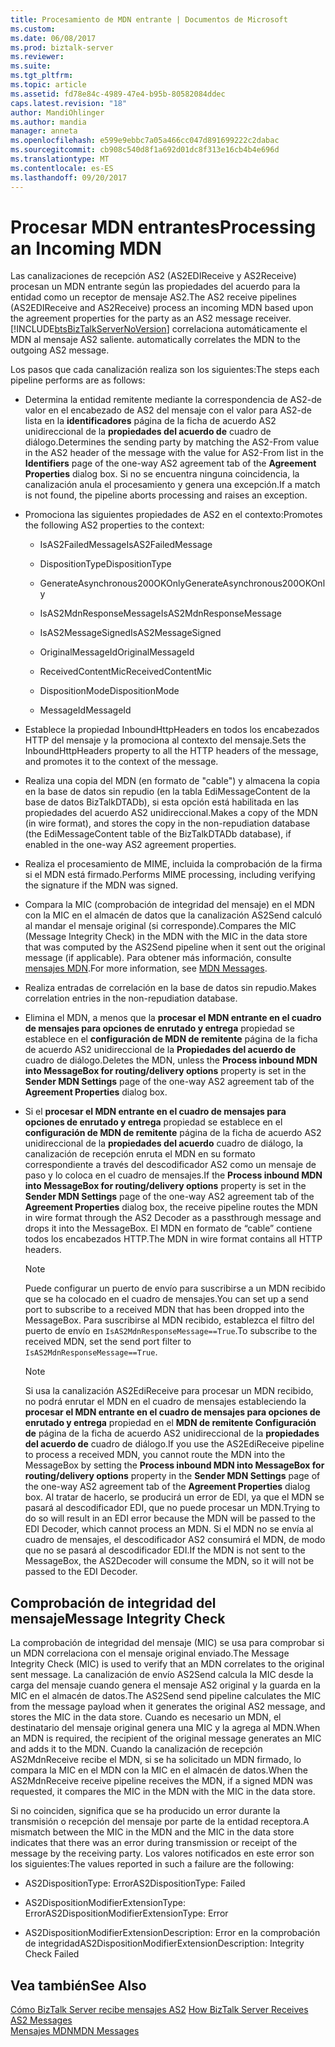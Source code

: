 ```yaml
---
title: Procesamiento de MDN entrante | Documentos de Microsoft
ms.custom: 
ms.date: 06/08/2017
ms.prod: biztalk-server
ms.reviewer: 
ms.suite: 
ms.tgt_pltfrm: 
ms.topic: article
ms.assetid: fd78e84c-4989-47e4-b95b-80582084ddec
caps.latest.revision: "18"
author: MandiOhlinger
ms.author: mandia
manager: anneta
ms.openlocfilehash: e599e9ebbc7a05a466cc047d891699222c2dabac
ms.sourcegitcommit: cb908c540d8f1a692d01dc8f313e16cb4b4e696d
ms.translationtype: MT
ms.contentlocale: es-ES
ms.lasthandoff: 09/20/2017
---
```

# <a name="processing-an-incoming-mdn"></a><span data-ttu-id="710b3-102">Procesar MDN entrantes</span><span class="sxs-lookup"><span data-stu-id="710b3-102">Processing an Incoming MDN</span></span>
<span data-ttu-id="710b3-103">Las canalizaciones de recepción AS2 (AS2EDIReceive y AS2Receive) procesan un MDN entrante según las propiedades del acuerdo para la entidad como un receptor de mensaje AS2.</span><span class="sxs-lookup"><span data-stu-id="710b3-103">The AS2 receive pipelines (AS2EDIReceive and AS2Receive) process an incoming MDN based upon the agreement properties for the party as an AS2 message receiver.</span></span> [!INCLUDE[btsBizTalkServerNoVersion](../includes/btsbiztalkservernoversion-md.md)]<span data-ttu-id="710b3-104"> correlaciona automáticamente el MDN al mensaje AS2 saliente.</span><span class="sxs-lookup"><span data-stu-id="710b3-104"> automatically correlates the MDN to the outgoing AS2 message.</span></span>  
  
 <span data-ttu-id="710b3-105">Los pasos que cada canalización realiza son los siguientes:</span><span class="sxs-lookup"><span data-stu-id="710b3-105">The steps each pipeline performs are as follows:</span></span>  
  
-   <span data-ttu-id="710b3-106">Determina la entidad remitente mediante la correspondencia de AS2-de valor en el encabezado de AS2 del mensaje con el valor para AS2-de lista en la **identificadores** página de la ficha de acuerdo AS2 unidireccional de la **propiedades del acuerdo de** cuadro de diálogo.</span><span class="sxs-lookup"><span data-stu-id="710b3-106">Determines the sending party by matching the AS2-From value in the AS2 header of the message with the value for AS2-From list in the **Identifiers** page of the one-way AS2 agreement tab of the **Agreement Properties** dialog box.</span></span> <span data-ttu-id="710b3-107">Si no se encuentra ninguna coincidencia, la canalización anula el procesamiento y genera una excepción.</span><span class="sxs-lookup"><span data-stu-id="710b3-107">If a match is not found, the pipeline aborts processing and raises an exception.</span></span>  
  
-   <span data-ttu-id="710b3-108">Promociona las siguientes propiedades de AS2 en el contexto:</span><span class="sxs-lookup"><span data-stu-id="710b3-108">Promotes the following AS2 properties to the context:</span></span>  
  
    -   <span data-ttu-id="710b3-109">IsAS2FailedMessage</span><span class="sxs-lookup"><span data-stu-id="710b3-109">IsAS2FailedMessage</span></span>  
  
    -   <span data-ttu-id="710b3-110">DispositionType</span><span class="sxs-lookup"><span data-stu-id="710b3-110">DispositionType</span></span>  
  
    -   <span data-ttu-id="710b3-111">GenerateAsynchronous200OKOnly</span><span class="sxs-lookup"><span data-stu-id="710b3-111">GenerateAsynchronous200OKOnly</span></span>  
  
    -   <span data-ttu-id="710b3-112">IsAS2MdnResponseMessage</span><span class="sxs-lookup"><span data-stu-id="710b3-112">IsAS2MdnResponseMessage</span></span>  
  
    -   <span data-ttu-id="710b3-113">IsAS2MessageSigned</span><span class="sxs-lookup"><span data-stu-id="710b3-113">IsAS2MessageSigned</span></span>  
  
    -   <span data-ttu-id="710b3-114">OriginalMessageId</span><span class="sxs-lookup"><span data-stu-id="710b3-114">OriginalMessageId</span></span>  
  
    -   <span data-ttu-id="710b3-115">ReceivedContentMic</span><span class="sxs-lookup"><span data-stu-id="710b3-115">ReceivedContentMic</span></span>  
  
    -   <span data-ttu-id="710b3-116">DispositionMode</span><span class="sxs-lookup"><span data-stu-id="710b3-116">DispositionMode</span></span>  
  
    -   <span data-ttu-id="710b3-117">MessageId</span><span class="sxs-lookup"><span data-stu-id="710b3-117">MessageId</span></span>  
  
-   <span data-ttu-id="710b3-118">Establece la propiedad InboundHttpHeaders en todos los encabezados HTTP del mensaje y la promociona al contexto del mensaje.</span><span class="sxs-lookup"><span data-stu-id="710b3-118">Sets the InboundHttpHeaders property to all the HTTP headers of the message, and promotes it to the context of the message.</span></span>  
  
-   <span data-ttu-id="710b3-119">Realiza una copia del MDN (en formato de "cable") y almacena la copia en la base de datos sin repudio (en la tabla EdiMessageContent de la base de datos BizTalkDTADb), si esta opción está habilitada en las propiedades del acuerdo AS2 unidireccional.</span><span class="sxs-lookup"><span data-stu-id="710b3-119">Makes a copy of the MDN (in wire format), and stores the copy in the non-repudiation database (the EdiMessageContent table of the BizTalkDTADb database), if enabled in the one-way AS2 agreement properties.</span></span>  
  
-   <span data-ttu-id="710b3-120">Realiza el procesamiento de MIME, incluida la comprobación de la firma si el MDN está firmado.</span><span class="sxs-lookup"><span data-stu-id="710b3-120">Performs MIME processing, including verifying the signature if the MDN was signed.</span></span>  
  
-   <span data-ttu-id="710b3-121">Compara la MIC (comprobación de integridad del mensaje) en el MDN con la MIC en el almacén de datos que la canalización AS2Send calculó al mandar el mensaje original (si corresponde).</span><span class="sxs-lookup"><span data-stu-id="710b3-121">Compares the MIC (Message Integrity Check) in the MDN with the MIC in the data store that was computed by the AS2Send pipeline when it sent out the original message (if applicable).</span></span> <span data-ttu-id="710b3-122">Para obtener más información, consulte [mensajes MDN](../core/mdn-messages.md).</span><span class="sxs-lookup"><span data-stu-id="710b3-122">For more information, see [MDN Messages](../core/mdn-messages.md).</span></span>  
  
-   <span data-ttu-id="710b3-123">Realiza entradas de correlación en la base de datos sin repudio.</span><span class="sxs-lookup"><span data-stu-id="710b3-123">Makes correlation entries in the non-repudiation database.</span></span>  
  
-   <span data-ttu-id="710b3-124">Elimina el MDN, a menos que la **procesar el MDN entrante en el cuadro de mensajes para opciones de enrutado y entrega** propiedad se establece en el **configuración de MDN de remitente** página de la ficha de acuerdo AS2 unidireccional de la  **Propiedades del acuerdo de** cuadro de diálogo.</span><span class="sxs-lookup"><span data-stu-id="710b3-124">Deletes the MDN, unless the **Process inbound MDN into MessageBox for routing/delivery options** property is set in the **Sender MDN Settings** page of the one-way AS2 agreement tab of the **Agreement Properties** dialog box.</span></span>  
  
-   <span data-ttu-id="710b3-125">Si el **procesar el MDN entrante en el cuadro de mensajes para opciones de enrutado y entrega** propiedad se establece en el **configuración de MDN de remitente** página de la ficha de acuerdo AS2 unidireccional de la **propiedades del acuerdo**  cuadro de diálogo, la canalización de recepción enruta el MDN en su formato correspondiente a través del descodificador AS2 como un mensaje de paso y lo coloca en el cuadro de mensajes.</span><span class="sxs-lookup"><span data-stu-id="710b3-125">If the **Process inbound MDN into MessageBox for routing/delivery options** property is set in the **Sender MDN Settings** page of the one-way AS2 agreement tab of the **Agreement Properties** dialog box, the receive pipeline routes the MDN in wire format through the AS2 Decoder as a passthrough message and drops it into the MessageBox.</span></span> <span data-ttu-id="710b3-126">El MDN en formato de “cable” contiene todos los encabezados HTTP.</span><span class="sxs-lookup"><span data-stu-id="710b3-126">The MDN in wire format contains all HTTP headers.</span></span>  
  
    > [!NOTE]
    >  <span data-ttu-id="710b3-127">Puede configurar un puerto de envío para suscribirse a un MDN recibido que se ha colocado en el cuadro de mensajes.</span><span class="sxs-lookup"><span data-stu-id="710b3-127">You can set up a send port to subscribe to a received MDN that has been dropped into the MessageBox.</span></span> <span data-ttu-id="710b3-128">Para suscribirse al MDN recibido, establezca el filtro del puerto de envío en `IsAS2MdnResponseMessage==True`.</span><span class="sxs-lookup"><span data-stu-id="710b3-128">To subscribe to the received MDN, set the send port filter to `IsAS2MdnResponseMessage==True`.</span></span>  
  
    > [!NOTE]
    >  <span data-ttu-id="710b3-129">Si usa la canalización AS2EdiReceive para procesar un MDN recibido, no podrá enrutar el MDN en el cuadro de mensajes estableciendo la **procesar el MDN entrante en el cuadro de mensajes para opciones de enrutado y entrega** propiedad en el **MDN de remitente Configuración de** página de la ficha de acuerdo AS2 unidireccional de la **propiedades del acuerdo de** cuadro de diálogo.</span><span class="sxs-lookup"><span data-stu-id="710b3-129">If you use the AS2EdiReceive pipeline to process a received MDN, you cannot route the MDN into the MessageBox by setting the **Process inbound MDN into MessageBox for routing/delivery options** property in the **Sender MDN Settings** page of the one-way AS2 agreement tab of the **Agreement Properties** dialog box.</span></span> <span data-ttu-id="710b3-130">Al tratar de hacerlo, se producirá un error de EDI, ya que el MDN se pasará al descodificador EDI, que no puede procesar un MDN.</span><span class="sxs-lookup"><span data-stu-id="710b3-130">Trying to do so will result in an EDI error because the MDN will be passed to the EDI Decoder, which cannot process an MDN.</span></span> <span data-ttu-id="710b3-131">Si el MDN no se envía al cuadro de mensajes, el descodificador AS2 consumirá el MDN, de modo que no se pasará al descodificador EDI.</span><span class="sxs-lookup"><span data-stu-id="710b3-131">If the MDN is not sent to the MessageBox, the AS2Decoder will consume the MDN, so it will not be passed to the EDI Decoder.</span></span>  
  
## <a name="message-integrity-check"></a><span data-ttu-id="710b3-132">Comprobación de integridad del mensaje</span><span class="sxs-lookup"><span data-stu-id="710b3-132">Message Integrity Check</span></span>  
 <span data-ttu-id="710b3-133">La comprobación de integridad del mensaje (MIC) se usa para comprobar si un MDN correlaciona con el mensaje original enviado.</span><span class="sxs-lookup"><span data-stu-id="710b3-133">The Message Integrity Check (MIC) is used to verify that an MDN correlates to the original sent message.</span></span> <span data-ttu-id="710b3-134">La canalización de envío AS2Send calcula la MIC desde la carga del mensaje cuando genera el mensaje AS2 original y la guarda en la MIC en el almacén de datos.</span><span class="sxs-lookup"><span data-stu-id="710b3-134">The AS2Send send pipeline calculates the MIC from the message payload when it generates the original AS2 message, and stores the MIC in the data store.</span></span> <span data-ttu-id="710b3-135">Cuando es necesario un MDN, el destinatario del mensaje original genera una MIC y la agrega al MDN.</span><span class="sxs-lookup"><span data-stu-id="710b3-135">When an MDN is required, the recipient of the original message generates an MIC and adds it to the MDN.</span></span> <span data-ttu-id="710b3-136">Cuando la canalización de recepción AS2MdnReceive recibe el MDN, si se ha solicitado un MDN firmado, lo compara la MIC en el MDN con la MIC en el almacén de datos.</span><span class="sxs-lookup"><span data-stu-id="710b3-136">When the AS2MdnReceive receive pipeline receives the MDN, if a signed MDN was requested, it compares the MIC in the MDN with the MIC in the data store.</span></span>  
  
 <span data-ttu-id="710b3-137">Si no coinciden, significa que se ha producido un error durante la transmisión o recepción del mensaje por parte de la entidad receptora.</span><span class="sxs-lookup"><span data-stu-id="710b3-137">A mismatch between the MIC in the MDN and the MIC in the data store indicates that there was an error during transmission or receipt of the message by the receiving party.</span></span> <span data-ttu-id="710b3-138">Los valores notificados en este error son los siguientes:</span><span class="sxs-lookup"><span data-stu-id="710b3-138">The values reported in such a failure are the following:</span></span>  
  
-   <span data-ttu-id="710b3-139">AS2DispositionType: Error</span><span class="sxs-lookup"><span data-stu-id="710b3-139">AS2DispositionType: Failed</span></span>  
  
-   <span data-ttu-id="710b3-140">AS2DispositionModifierExtensionType: Error</span><span class="sxs-lookup"><span data-stu-id="710b3-140">AS2DispositionModifierExtensionType: Error</span></span>  
  
-   <span data-ttu-id="710b3-141">AS2DispositionModifierExtensionDescription: Error en la comprobación de integridad</span><span class="sxs-lookup"><span data-stu-id="710b3-141">AS2DispositionModifierExtensionDescription: Integrity Check Failed</span></span>  
  
## <a name="see-also"></a><span data-ttu-id="710b3-142">Vea también</span><span class="sxs-lookup"><span data-stu-id="710b3-142">See Also</span></span>  
 <span data-ttu-id="710b3-143">[Cómo BizTalk Server recibe mensajes AS2](../core/how-biztalk-server-receives-as2-messages.md) </span><span class="sxs-lookup"><span data-stu-id="710b3-143">[How BizTalk Server Receives AS2 Messages](../core/how-biztalk-server-receives-as2-messages.md) </span></span>  
 [<span data-ttu-id="710b3-144">Mensajes MDN</span><span class="sxs-lookup"><span data-stu-id="710b3-144">MDN Messages</span></span>](../core/mdn-messages.md)